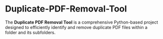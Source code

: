 # Duplicate-PDF-Removal-Tool
The **Duplicate PDF Removal Tool** is a comprehensive Python-based project designed to efficiently identify and remove duplicate PDF files within a folder and its subfolders.
